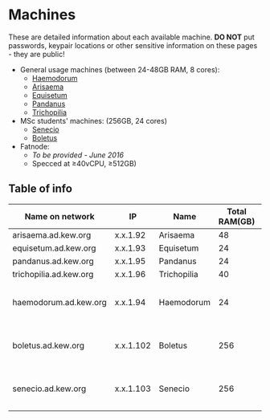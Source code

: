 # Machines

These are detailed information about each available machine. **DO NOT** put passwords, keypair locations or other sensitive information on these pages - they are public!

* General usage machines (between 24-48GB RAM, 8 cores):
  * [Haemodorum](machines/Haemodorum.md)
  * [Arisaema](machines/Arisaema.md)
  * [Equisetum](machines/Equisetum.md)
  * [Pandanus](machines/Pandanus.md)
  * [Trichopilia](machines/Trichopilia.md)
* MSc students' machines: (256GB, 24 cores)
  * [Senecio](machines/Senecio.md)
  * [Boletus](machines/Boletus.md)
* Fatnode:
  * *To be provided - June 2016*
  * Specced at ≥40vCPU, ≥512GB) 

## Table of info

Name on network | IP  | Name | Total RAM(GB) | Total cores | Known SUdoers | Notes
--------------- | --- | ---- | ------------- | ----------- | ------------- | -----
arisaema.ad.kew.org | x.x.1.92 | Arisaema | 48 | 8 | Mike | na
equisetum.ad.kew.org | x.x.1.93 | Equisetum | 24 | 8 | Mike | na
pandanus.ad.kew.org | x.x.1.95 | Pandanus | 24 | 8 | Mike | Headless
trichopilia.ad.kew.org | x.x.1.96 | Trichopilia | 40 | 8 | Mike | na
haemodorum.ad.kew.org | x.x.1.94 | Haemodorum | 24 | 8 | Mike, Pepijn, Joe, Alex | Headless
boletus.ad.kew.org | x.x.1.102 | Boletus | 256 | 24 | Mike, Pepijn, Joe, Alex | na
senecio.ad.kew.org | x.x.1.103 | Senecio | 256 | 24 | Mike, Pepijn, Joe, Alex | na
